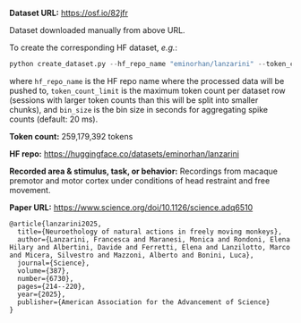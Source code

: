 **Dataset URL:** https://osf.io/82jfr

Dataset downloaded manually from above URL.

To create the corresponding HF dataset, *e.g.*:
```python
python create_dataset.py --hf_repo_name "eminorhan/lanzarini" --token_count_limit 10_000_000 --bin_size 0.02
```
where `hf_repo_name` is the HF repo name where the processed data will be pushed to, `token_count_limit` is the maximum token count per dataset row (sessions with larger token counts than this will be split into smaller chunks), and `bin_size` is the bin size in seconds for aggregating spike counts (default: 20 ms).

**Token count:** 259,179,392 tokens

**HF repo:** https://huggingface.co/datasets/eminorhan/lanzarini

**Recorded area & stimulus, task, or behavior:** Recordings from macaque premotor and motor cortex under conditions of head restraint and free movement.

**Paper URL:** https://www.science.org/doi/10.1126/science.adq6510

```
@article{lanzarini2025,
  title={Neuroethology of natural actions in freely moving monkeys},
  author={Lanzarini, Francesca and Maranesi, Monica and Rondoni, Elena Hilary and Albertini, Davide and Ferretti, Elena and Lanzilotto, Marco and Micera, Silvestro and Mazzoni, Alberto and Bonini, Luca},
  journal={Science},
  volume={387},
  number={6730},
  pages={214--220},
  year={2025},
  publisher={American Association for the Advancement of Science}
}
```
